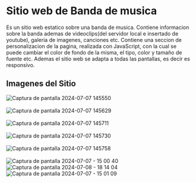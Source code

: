 # Sitio web de Banda de musica
Es un sitio web estatico sobre una banda de musica. Contiene informacion sobre la banda ademas de videoclips(del servidor local e insertado de youtube), galeria de imagenes, canciones etc. Contiene una seccion de personalizacion de la pagina, realizada con JavaScript, con la cual se puede cambiar el color de fondo de la misma, el tipo, color y tamaño de fuente etc. Ademas el sitio web se adapta a todas las pantallas, es decir es responsivo.
<h2>Imagenes del Sitio</h2>

![Captura de pantalla 2024-07-07 145550](https://github.com/Manuel-Ayusa/sitio-web-banda-musica-responsive/assets/166891950/78c2d094-5cd4-4bbd-a2cb-79f8824709a2) <br><br>
![Captura de pantalla 2024-07-07 145629](https://github.com/Manuel-Ayusa/sitio-web-banda-musica-responsive/assets/166891950/69bbde21-a6cc-4cf0-afbe-9a249bdb5940)  <br><br>
![Captura de pantalla 2024-07-07 145711](https://github.com/Manuel-Ayusa/sitio-web-banda-musica-responsive/assets/166891950/97a29301-b699-4492-86bb-0a27f59457e7)  <br><br>
![Captura de pantalla 2024-07-07 145730](https://github.com/Manuel-Ayusa/sitio-web-banda-musica-responsive/assets/166891950/b9dd6e23-fb3e-4eee-bb60-504fb8bb7609)  <br><br>
![Captura de pantalla 2024-07-07 145758](https://github.com/Manuel-Ayusa/sitio-web-banda-musica-responsive/assets/166891950/9a7db45a-1c16-4df3-8ad1-9c761aca781e)  <br><br>
![Captura de pantalla 2024-07-07 - 15 00 40](https://github.com/Manuel-Ayusa/sitio-web-banda-musica-responsive/assets/166891950/e98d519e-b0f5-4c61-a319-3f818e34d71f)  ![Captura de pantalla 2024-07-08 - 18 14 04](https://github.com/Manuel-Ayusa/sitio-web-banda-musica-responsive/assets/166891950/3e3d9a60-a735-4cf3-ab01-e4c41397f9a5) ![Captura de pantalla 2024-07-07 - 15 01 09](https://github.com/Manuel-Ayusa/sitio-web-banda-musica-responsive/assets/166891950/5f50ffcd-6437-4334-8341-4f5e5763ec8a)  
 

